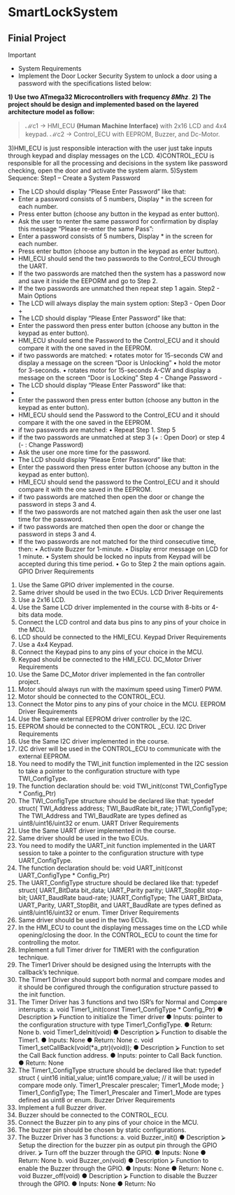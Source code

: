 # SmartLockSystem
## Finial Project

> [!IMPORTANT]
> - System Requirements
> - Implement the Door Locker Security System to unlock a door using a password with the specifications listed below:

**1) Use two ATmega32 Microcontrollers with frequency *8Mhz***.
**2) The project should be design and implemented based on the layered architecture model as follow:**
> ℳc1 → HMI_ECU **(Human Machine Interface)** with 2x16 LCD and 4x4 keypad.
> ℳc2 → Control_ECU with EEPROM, Buzzer, and Dc-Motor.

3)HMI_ECU is just responsible interaction with the user just take inputs through keypad and display 
messages on the LCD.
4)CONTROL_ECU is responsible for all the processing and decisions in the system like password 
checking, open the door and activate the system alarm.
5)System Sequence:
Step1 – Create a System Password
- The LCD should display “Please Enter Password” like that:
- Enter a password consists of 5 numbers, Display * in the screen for each number. 
- Press enter button (choose any button in the keypad as enter button).
- Ask the user to renter the same password for confirmation by display this message 
“Please re-enter the same Pass”:
- Enter a password consists of 5 numbers, Display * in the screen for each number. 
- Press enter button (choose any button in the keypad as enter button).
- HMI_ECU should send the two passwords to the Control_ECU through the UART.
- If the two passwords are matched then the system has a password now and save it 
inside the EEPORM and go to Step 2.
- If the two passwords are unmatched then repeat step 1 again.
Step2 - Main Options
- The LCD will always display the main system option:
Step3 - Open Door +
- The LCD should display “Please Enter Password” like that:
- Enter the password then press enter button (choose any button in the keypad as 
enter button). 
- HMI_ECU should send the Password to the Control_ECU and it should compare it 
with the one saved in the EEPROM.
- if two passwords are matched:
• rotates motor for 15-seconds CW and display a message on the screen 
“Door is Unlocking”
• hold the motor for 3-seconds.
• rotates motor for 15-seconds A-CW and display a message on the screen 
“Door is Locking”
Step 4 - Change Password -
- The LCD should display “Please Enter Password” like that:
-
- Enter the password then press enter button (choose any button in the keypad as 
enter button). 
- HMI_ECU should send the Password to the Control_ECU and it should compare it 
with the one saved in the EEPROM.
- if two passwords are matched:
• Repeat Step 1.
Step 5
- if the two passwords are unmatched at step 3 (+ : Open Door) or step 4 (- : Change 
Password)
- Ask the user one more time for the password.
- The LCD should display “Please Enter Password” like that:
- Enter the password then press enter button (choose any button in the keypad as 
enter button). 
- HMI_ECU should send the password to the Control_ECU and it should compare it 
with the one saved in the EEPROM.
- if two passwords are matched then open the door or change the password in steps 
3 and 4.
- If the two passwords are not matched again then ask the user one last time for the 
password.
- if two passwords are matched then open the door or change the password in steps 
3 and 4.
- If the two passwords are not matched for the third consecutive time, then:
• Activate Buzzer for 1-minute.
• Display error message on LCD for 1 minute.
• System should be locked no inputs from Keypad will be accepted during 
this time period.
• Go to Step 2 the main options again.
 GPIO Driver Requirements
1. Use the Same GPIO driver implemented in the course.
2. Same driver should be used in the two ECUs.
LCD Driver Requirements
1. Use a 2x16 LCD.
2. Use the Same LCD driver implemented in the course with 8-bits or 4-bits data mode.
3. Connect the LCD control and data bus pins to any pins of your choice in the MCU.
4. LCD should be connected to the HMI_ECU.
Keypad Driver Requirements
1. Use a 4x4 Keypad.
2. Connect the Keypad pins to any pins of your choice in the MCU.
3. Keypad should be connected to the HMI_ECU.
DC_Motor Driver Requirements
1. Use the Same DC_Motor driver implemented in the fan controller project.
2. Motor should always run with the maximum speed using Timer0 PWM.
3. Motor should be connected to the CONTROL_ECU.
4. Connect the Motor pins to any pins of your choice in the MCU.
EEPROM Driver Requirements
1. Use the Same external EEPROM driver controller by the I2C.
2. EEPROM should be connected to the CONTROL _ECU.
I2C Driver Requirements
1. Use the Same I2C driver implemented in the course.
2. I2C driver will be used in the CONTROL_ECU to communicate with the external 
EEPROM.
3. You need to modify the TWI_init function implemented in the I2C session to take a 
pointer to the configuration structure with type TWI_ConfigType. 
4. The function declaration should be: 
void TWI_init(const TWI_ConfigType * Config_Ptr)
5. The TWI_ConfigType structure should be declared like that: 
typedef struct{ 
 TWI_Address address; 
 TWI_BaudRate bit_rate;
}TWI_ConfigType;
The TWI_Address and TWI_BaudRate are types defined as uint8/uint16/uint32 or 
enum.
UART Driver Requirements
1. Use the Same UART driver implemented in the course.
2. Same driver should be used in the two ECUs.
3. You need to modify the UART_init function implemented in the UART session to take a 
pointer to the configuration structure with type UART_ConfigType. 
4. The function declaration should be:
void UART_init(const UART_ConfigType * Config_Ptr)
5. The UART_ConfigType structure should be declared like that: 
typedef struct{ 
 UART_BitData bit_data; 
 UART_Parity parity;
 UART_StopBit stop-bit;
 UART_BaudRate baud-rate; 
}UART_ConfigType;
The UART_BitData, UART_Parity, UART_StopBit, and UART_BaudRate are types 
defined as uint8/uint16/uint32 or enum.
Timer Driver Requirements
1. Same driver should be used in the two ECUs.
2. In the HMI_ECU to count the displaying messages time on the LCD while 
opening/closing the door. In the CONTROL_ECU to count the time for controlling the 
motor.
3. Implement a full Timer driver for TIMER1 with the configuration technique.
4. The Timer1 Driver should be designed using the Interrupts with the callback’s technique.
5. The Timer1 Driver should support both normal and compare modes and it should be 
configured through the configuration structure passed to the init function.
6. The Timer Driver has 3 functions and two ISR’s for Normal and Compare interrupts:
a. void Timer1_init(const Timer1_ConfigType * Config_Ptr)
● Description
⮚ Function to initialize the Timer driver
● Inputs: pointer to the configuration structure with type 
Timer1_ConfigType.
● Return: None
b. void Timer1_deInit(void)
● Description
⮚ Function to disable the Timer1.
● Inputs: None
● Return: None
 c. void Timer1_setCallBack(void(*a_ptr)(void));
● Description
⮚ Function to set the Call Back function address.
● Inputs: pointer to Call Back function.
● Return: None
4. The Timer1_ConfigType structure should be declared like that: 
typedef struct { 
 uint16 initial_value;
 uint16 compare_value; // it will be used in compare mode only.
 Timer1_Prescaler prescaler;
 Timer1_Mode mode;
} Timer1_ConfigType;
The Timer1_Prescaler and Timer1_Mode are types defined as uint8 or enum.
Buzzer Driver Requirements
1. Implement a full Buzzer driver.
2. Buzzer should be connected to the CONTROL_ECU.
3. Connect the Buzzer pin to any pins of your choice in the MCU.
4. The buzzer pin should be chosen by static configurations.
5. The Buzzer Driver has 3 functions:
a. void Buzzer_init()
● Description
⮚ Setup the direction for the buzzer pin as output pin through the 
GPIO driver.
⮚ Turn off the buzzer through the GPIO.
● Inputs: None
● Return: None
b. void Buzzer_on(void)
● Description
⮚ Function to enable the Buzzer through the GPIO.
● Inputs: None
● Return: None
c. void Buzzer_off(void)
● Description
⮚ Function to disable the Buzzer through the GPIO.
● Inputs: None
● Return: No
